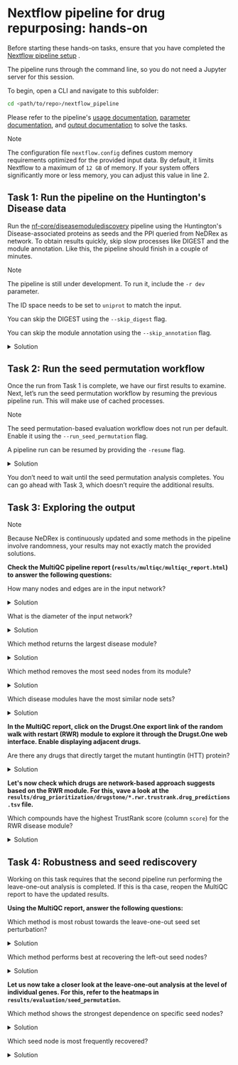 # Nextflow pipeline for drug repurposing: hands-on

Before starting these hands-on tasks, ensure that you have completed the [Nextflow pipeline setup](../README.md/#nextflow-pipeline-setup)
.

The pipeline runs through the command line, so you do not need a Jupyter server for this session.

To begin, open a CLI and navigate to this subfolder:

```bash  
cd <path/to/repo>/nextflow_pipeline
```

Please refer to the pipeline's [usage documentation](https://nf-co.re/diseasemodulediscovery/dev/docs/usage/), [parameter documentation](https://nf-co.re/diseasemodulediscovery/dev/parameters/), and [output documentation](https://nf-co.re/diseasemodulediscovery/dev/docs/output/) to solve the tasks.

> [!NOTE]
> The configuration file `nextflow.config` defines custom memory requirements optimized for the provided input data. By default, it limits Nextflow to a maximum of `12 GB` of memory. If your system offers significantly more or less memory, you can adjust this value in line 2.

## Task 1: Run the pipeline on the Huntington's Disease data

Run the [nf-core/diseasemodulediscovery](https://nf-co.re/diseasemodulediscovery/dev/) pipeline using the Huntington's Disease-associated proteins as seeds and the PPI queried from NeDRex as network. To obtain results quickly, skip slow processes like DIGEST and the module annotation. Like this, the pipeline should finish in a couple of minutes.

> [!NOTE]
> The pipeline is still under development. To run it, include the `-r dev` parameter.
> 
> The ID space needs to be set to  `uniprot` to match the input.
> 
> You can skip the DIGEST using the `--skip_digest` flag.
> 
> You can skip the module annotation using the `--skip_annotation` flag.


<details markdown="1">
<summary> Solution </summary>

```bash  
nextflow run nf-core/diseasemodulediscovery \
-r dev -profile docker \
--seeds ../data/NeDRex_api/seed_genes_huntingtons_disease.csv \
--network ../data/NeDRex_api/filtered_ppi_only_reviewed_proteins_solution.csv \
--id_space uniprot \
--skip_digest \
--skip_annotation \
--outdir results 
```

</details>

## Task 2: Run the seed permutation workflow
Once the run from Task 1 is complete, we have our first results to examine.
Next, let’s run the seed permutation workflow by resuming the previous pipeline run. This will make use of cached processes.

> [!NOTE]
> The seed permutation-based evaluation workflow does not run per default. Enable it using the `--run_seed_permutation` flag.
>
> A pipeline run can be resumed by providing the `-resume` flag.


<details markdown="1">
<summary> Solution </summary>

```bash  
nextflow run nf-core/diseasemodulediscovery \
-r dev -profile docker \
--seeds ../data/NeDRex_api/seed_genes_huntingtons_disease.csv \
--network ../data/NeDRex_api/filtered_ppi_only_reviewed_proteins_solution.csv \
--id_space uniprot \
--skip_digest \
--skip_annotation \
--outdir results \
--run_seed_permutation \
-resume
```

</details>

You don’t need to wait until the seed permutation analysis completes. You can go ahead with Task 3, which doesn’t require the additional results.

## Task 3: Exploring the output

> [!NOTE]
> Because NeDRex is continuously updated and some methods in the pipeline involve randomness, your results may not exactly match the provided solutions.

**Check the MultiQC pipeline report (`results/multiqc/multiqc_report.html`) to answer the following questions:**

How many nodes and edges are in the input network?

<details markdown="1">
<summary> Solution </summary>

> This information can be found in the **Input/Network** section of the MultiQC report.
> The used input network has **~12.800 nodes** and **~95.900 edges**.
</details>

What is the diameter of the input network?

<details markdown="1">
<summary> Solution </summary>

> The input network diameter is **10** and can be found in the same section of the MultiQC report.
> The diameter represents the longest shortest path between any two nodes in the network.
> For a PPI network, a diameter of 10 is relatively large. Unfiltered, larger PPIs are typically much denser, with diameters around 6.

</details>

Which method returns the largest disease module?

<details markdown="1">
<summary> Solution </summary>

> This information can be found in the **General Statistics** section of the MultiQc report.
> The **1st Neighbors** approach produces by far the largest disease modules, both in terms of nodes and edges.
> This is due to the high density of PPI networks and the occurrence of high-degree hub nodes. 
> Consequently, 1st Neighbor modules may contain a very large number of nodes, so their specificity should be interpreted with caution.

</details>

Which method removes the most seed nodes from its module?

<details markdown="1">
<summary> Solution </summary>

> This information can be found in the **General Statistics** section of the MultiQc report as well.
> The number of included `Seeds` is lowest for **DOMINO**, as it often excludes seed nodes from its modules.
> This can be advantageous if the seed set is noisy, but undesirable when working with a high-confidence gene selection.

</details>

Which disease modules have the most similar node sets?

<details markdown="1">
<summary> Solution </summary>

> You can find the relevant results in the **Overlap** section of the MultiQC report, which visualizes overlaps between disease module node sets using heatmaps. 
> Several configurations are available: overlaps can be quantified either by the number of shared nodes or by the Jaccard index. In addition, overlaps are also computed after removing the seed nodes, as these are expected to be present in the modules by default.
> The strongest similarity (based on the Jaccard index) is observed between the modules derived with **RWR and ROBUST**.

</details>

**In the MultiQC report, click on the Drugst.One export link of the random walk with restart (RWR) module to explore it through the Drugst.One web interface. Enable displaying adjacent drugs.**

Are there any drugs that directly target the mutant huntingtin (HTT) protein?

<details markdown="1">
<summary> Solution </summary>

> Adjacent drugs can be displayed using `Drugs` button in the right scroll menu.
> Currently, there are **no drugs** that directly target HTT, which motivates the use of network medicine approaches to identify alternative candidates.
> While some drugs do target other seed nodes, many are associated with nodes added during module construction. These may represent promising new therapeutic targets.

</details>

**Let's now check which drugs are network-based approach suggests based on the RWR module. For this, vave a look at the `results/drug_prioritization/drugstone/*.rwr.trustrank.drug_predictions.tsv` file.**

Which compounds have the highest TrustRank score (column `score`) for the RWR disease module?

<details markdown="1">
<summary> Solution </summary>

> Two compounds achieve the highest TrustRank score of 1: **Econazole and Miconazole**, both commonly used as antifungal agents. Their high ranking arises from the fact that they target the seed protein CNR1 (UniProt: P21554) as well as several additional nodes within the module.
> But does it really make sense to treat Huntington’s disease with antifungal drugs? At the very least, this is questionable. These are only algorithmic suggestions and must be carefully evaluated and prioritized by biomedical experts.

</details>

## Task 4: Robustness and seed rediscovery

Working on this task requires that the second pipeline run performing the leave-one-out analysis is completed.
If this is tha case, reopen the MultiQC report to have the updated results.

**Using the MultiQC report, answer the following questions:**

Which method is most robust towards the leave-one-out seed set perturbation? 

<details markdown="1">
<summary> Solution </summary>

> After reloading the MultiQC report from the second pipeline run, the **General Statistics** section should now display additional columns for the leave-one-out analysis.
> Overall, the methods appear to be fairly robust to the removal of individual nodes from the seed set, with the **1st Neighbors** approach showing the highest robustness.

</details>

Which method performs best at recovering the left-out seed nodes?

<details markdown="1">
<summary> Solution </summary>

> The **General Statistics** section includes two columns reporting seed rediscovery. This metric reflects the fraction of seed nodes a method was able to reinclude in its module. Since methods that generally add more nodes tend to perform better at this task, a normalized version is also shown, which adjusts for module size.
> Overall, **RWR** and **1st Neighbors** recover the largest number of seeds, but when module size is taken into account, **DOMINO** performs best.

</details>

**Let us now take a closer look at the leave-one-out analysis at the level of individual genes. For this, refer to the heatmaps in `results/evaluation/seed_permutation`.**

Which method shows the strongest dependence on specific seed nodes?

<details markdown="1">
<summary> Solution </summary>

> The answer to this question can be found in the **robustness heatmap**.
> **DIAMOnD** is generally robust to towards the removal of most seeds, but it shows a strong dependence on a few specific ones, indicated by small Jaccard indices.

</details>

Which seed node is most frequently recovered?

<details markdown="1">
<summary> Solution </summary>

> The answer to this question can be found in the **seed rediscovery heatmap**.
> The most frequently recovered seed nodes is MAOB (UniProt: **P27338**).
> Overall, most methods struggle to recover most of the seed nodes.

</details>